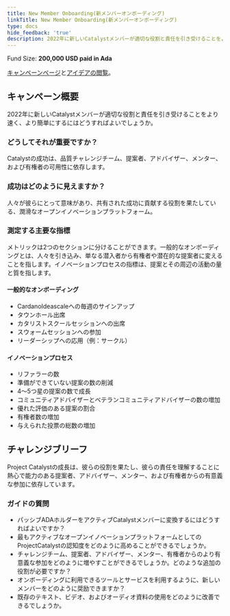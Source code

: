 ```yaml
---
title: New Member Onboarding(新メンバーオンボーディング)
linkTitle: New Member Onboarding(新メンバーオンボーディング)
type: docs
hide_feedback: 'true'
description: 2022年に新しいCatalystメンバーが適切な役割と責任を引き受けることをより速く、より簡単にするにはどうすればよいでしょうか。
---
```


Fund Size: **200,000 USD paid in Ada**

[キャンペーンページ](https://cardano.ideascale.com/c/idea/382639)と[アイデアの閲覧]()。

## キャンペーン概要

2022年に新しいCatalystメンバーが適切な役割と責任を引き受けることをより速く、より簡単にするにはどうすればよいでしょうか。

### どうしてそれが重要ですか？

Catalystの成功は、品質チャレンジチーム、提案者、アドバイザー、メンター、および有権者の可用性に依存します。

### 成功はどのように見えますか？

人々が彼らにとって意味があり、共有された成功に貢献する役割を果たしている、潤滑なオープンイノベーションプラットフォーム。

### 測定する主要な指標

メトリックは2つのセクションに分けることができます。一般的なオンボーディングとは、人々を引き込み、単なる潜入者から有権者や潜在的な提案者に変えることを指します。イノベーションプロセスの指標は、提案とその周辺の活動の量と質を指します。

#### 一般的なオンボーディング

- CardanoIdeascaleへの毎週のサインアップ
- タウンホール出席
- カタリストスクールセッションへの出席
- スウォームセッションへの参加
- リーダーシップへの応用（例：サークル）

#### イノベーションプロセス

- リファラーの数
- 準備ができていない提案の数の削減
- 4〜5つ星の提案の数で成長
- コミュニティアドバイザーとベテランコミュニティアドバイザーの数の増加
- 優れた評価のある提案の割合
- 有権者数の増加
- 与えられた投票の総数の増加

## チャレンジブリーフ

Project Catalystの成長は、彼らの役割を果たし、彼らの責任を理解することに熱心で能力のある提案者、アドバイザー、メンター、および有権者からの有意義な参加に依存しています。

### ガイドの質問

- パッシブADAホルダーをアクティブCatalystメンバーに変換するにはどうすればよいですか？
- 最もアクティブなオープンイノベーションプラットフォームとしてのProjectCatalystの認知度をどのように高めることができるでしょうか。
- チャレンジチーム、提案者、アドバイザー、メンター、有権者からのより有意義な参加をどのように増やすことができるでしょうか。どのような追加の役割が必要ですか？
- オンボーディングに利用できるツールとサービスを利用するように、新しいメンバーをどのように奨励できますか？
- 既存のテキスト、ビデオ、およびオーディオ資料の使用をどのように改善できるでしょうか。
